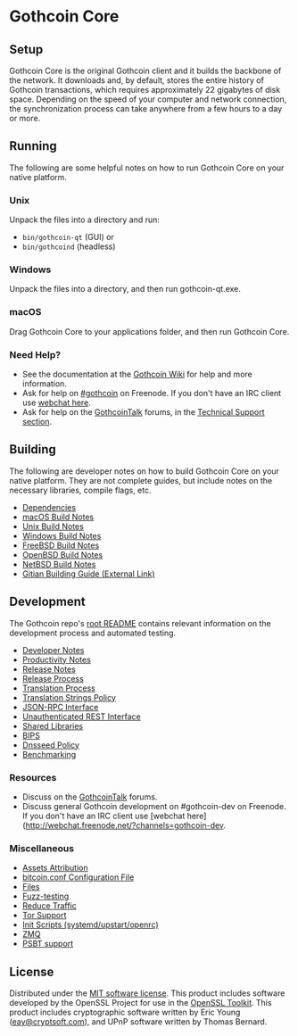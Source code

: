 Gothcoin Core
=============

Setup
---------------------
Gothcoin Core is the original Gothcoin client and it builds the backbone of the network. It downloads and, by default, stores the entire history of Gothcoin transactions, which requires approximately 22 gigabytes of disk space. Depending on the speed of your computer and network connection, the synchronization process can take anywhere from a few hours to a day or more.

Running
---------------------
The following are some helpful notes on how to run Gothcoin Core on your native platform.

### Unix

Unpack the files into a directory and run:

- `bin/gothcoin-qt` (GUI) or
- `bin/gothcoind` (headless)

### Windows

Unpack the files into a directory, and then run gothcoin-qt.exe.

### macOS

Drag Gothcoin Core to your applications folder, and then run Gothcoin Core.

### Need Help?

* See the documentation at the [Gothcoin Wiki](https://gothcoin.info/)
for help and more information.
* Ask for help on [#gothcoin](http://webchat.freenode.net?channels=gothcoin) on Freenode. If you don't have an IRC client use [webchat here](http://webchat.freenode.net?channels=gothcoin).
* Ask for help on the [GothcoinTalk](https://gothcointalk.io/) forums, in the [Technical Support section](https://gothcointalk.io/c/technical-support).

Building
---------------------
The following are developer notes on how to build Gothcoin Core on your native platform. They are not complete guides, but include notes on the necessary libraries, compile flags, etc.

- [Dependencies](dependencies.md)
- [macOS Build Notes](build-osx.md)
- [Unix Build Notes](build-unix.md)
- [Windows Build Notes](build-windows.md)
- [FreeBSD Build Notes](build-freebsd.md)
- [OpenBSD Build Notes](build-openbsd.md)
- [NetBSD Build Notes](build-netbsd.md)
- [Gitian Building Guide (External Link)](https://github.com/bitcoin-core/docs/blob/master/gitian-building.md)

Development
---------------------
The Gothcoin repo's [root README](/README.md) contains relevant information on the development process and automated testing.

- [Developer Notes](developer-notes.md)
- [Productivity Notes](productivity.md)
- [Release Notes](release-notes.md)
- [Release Process](release-process.md)
- [Translation Process](translation_process.md)
- [Translation Strings Policy](translation_strings_policy.md)
- [JSON-RPC Interface](JSON-RPC-interface.md)
- [Unauthenticated REST Interface](REST-interface.md)
- [Shared Libraries](shared-libraries.md)
- [BIPS](bips.md)
- [Dnsseed Policy](dnsseed-policy.md)
- [Benchmarking](benchmarking.md)

### Resources
* Discuss on the [GothcoinTalk](https://gothcointalk.io/) forums.
* Discuss general Gothcoin development on #gothcoin-dev on Freenode. If you don't have an IRC client use [webchat here](http://webchat.freenode.net/?channels=gothcoin-dev.

### Miscellaneous
- [Assets Attribution](assets-attribution.md)
- [bitcoin.conf Configuration File](bitcoin-conf.md)
- [Files](files.md)
- [Fuzz-testing](fuzzing.md)
- [Reduce Traffic](reduce-traffic.md)
- [Tor Support](tor.md)
- [Init Scripts (systemd/upstart/openrc)](init.md)
- [ZMQ](zmq.md)
- [PSBT support](psbt.md)

License
---------------------
Distributed under the [MIT software license](/COPYING).
This product includes software developed by the OpenSSL Project for use in the [OpenSSL Toolkit](https://www.openssl.org/). This product includes
cryptographic software written by Eric Young ([eay@cryptsoft.com](mailto:eay@cryptsoft.com)), and UPnP software written by Thomas Bernard.
